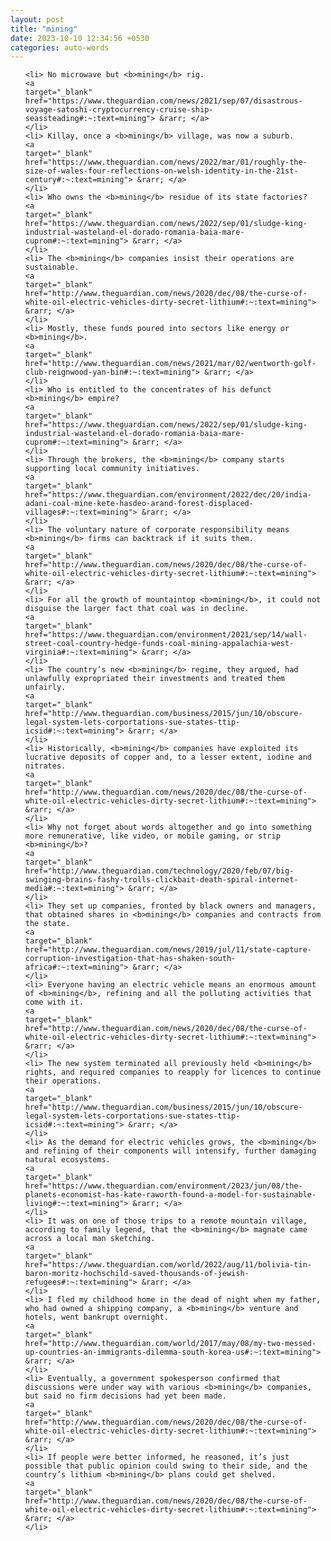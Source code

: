 ```yaml
---
layout: post
title: "mining"
date: 2023-10-10 12:34:56 +0530
categories: auto-words
---
```

<ol>

    <li> No microwave but <b>mining</b> rig.
    <a 
    target="_blank" 
    href="https://www.theguardian.com/news/2021/sep/07/disastrous-voyage-satoshi-cryptocurrency-cruise-ship-seassteading#:~:text=mining"> &rarr; </a>
    </li>
    <li> Killay, once a <b>mining</b> village, was now a suburb.
    <a 
    target="_blank" 
    href="https://www.theguardian.com/news/2022/mar/01/roughly-the-size-of-wales-four-reflections-on-welsh-identity-in-the-21st-century#:~:text=mining"> &rarr; </a>
    </li>
    <li> Who owns the <b>mining</b> residue of its state factories?
    <a 
    target="_blank" 
    href="https://www.theguardian.com/news/2022/sep/01/sludge-king-industrial-wasteland-el-dorado-romania-baia-mare-cuprom#:~:text=mining"> &rarr; </a>
    </li>
    <li> The <b>mining</b> companies insist their operations are sustainable.
    <a 
    target="_blank" 
    href="http://www.theguardian.com/news/2020/dec/08/the-curse-of-white-oil-electric-vehicles-dirty-secret-lithium#:~:text=mining"> &rarr; </a>
    </li>
    <li> Mostly, these funds poured into sectors like energy or <b>mining</b>.
    <a 
    target="_blank" 
    href="http://www.theguardian.com/news/2021/mar/02/wentworth-golf-club-reignwood-yan-bin#:~:text=mining"> &rarr; </a>
    </li>
    <li> Who is entitled to the concentrates of his defunct <b>mining</b> empire?
    <a 
    target="_blank" 
    href="https://www.theguardian.com/news/2022/sep/01/sludge-king-industrial-wasteland-el-dorado-romania-baia-mare-cuprom#:~:text=mining"> &rarr; </a>
    </li>
    <li> Through the brokers, the <b>mining</b> company starts supporting local community initiatives.
    <a 
    target="_blank" 
    href="https://www.theguardian.com/environment/2022/dec/20/india-adani-coal-mine-kete-hasdeo-arand-forest-displaced-villages#:~:text=mining"> &rarr; </a>
    </li>
    <li> The voluntary nature of corporate responsibility means <b>mining</b> firms can backtrack if it suits them.
    <a 
    target="_blank" 
    href="http://www.theguardian.com/news/2020/dec/08/the-curse-of-white-oil-electric-vehicles-dirty-secret-lithium#:~:text=mining"> &rarr; </a>
    </li>
    <li> For all the growth of mountaintop <b>mining</b>, it could not disguise the larger fact that coal was in decline.
    <a 
    target="_blank" 
    href="https://www.theguardian.com/environment/2021/sep/14/wall-street-coal-country-hedge-funds-coal-mining-appalachia-west-virginia#:~:text=mining"> &rarr; </a>
    </li>
    <li> The country’s new <b>mining</b> regime, they argued, had unlawfully expropriated their investments and treated them unfairly.
    <a 
    target="_blank" 
    href="http://www.theguardian.com/business/2015/jun/10/obscure-legal-system-lets-corportations-sue-states-ttip-icsid#:~:text=mining"> &rarr; </a>
    </li>
    <li> Historically, <b>mining</b> companies have exploited its lucrative deposits of copper and, to a lesser extent, iodine and nitrates.
    <a 
    target="_blank" 
    href="http://www.theguardian.com/news/2020/dec/08/the-curse-of-white-oil-electric-vehicles-dirty-secret-lithium#:~:text=mining"> &rarr; </a>
    </li>
    <li> Why not forget about words altogether and go into something more remunerative, like video, or mobile gaming, or strip <b>mining</b>?
    <a 
    target="_blank" 
    href="http://www.theguardian.com/technology/2020/feb/07/big-swinging-brains-fashy-trolls-clickbait-death-spiral-internet-media#:~:text=mining"> &rarr; </a>
    </li>
    <li> They set up companies, fronted by black owners and managers, that obtained shares in <b>mining</b> companies and contracts from the state.
    <a 
    target="_blank" 
    href="http://www.theguardian.com/news/2019/jul/11/state-capture-corruption-investigation-that-has-shaken-south-africa#:~:text=mining"> &rarr; </a>
    </li>
    <li> Everyone having an electric vehicle means an enormous amount of <b>mining</b>, refining and all the polluting activities that come with it.
    <a 
    target="_blank" 
    href="http://www.theguardian.com/news/2020/dec/08/the-curse-of-white-oil-electric-vehicles-dirty-secret-lithium#:~:text=mining"> &rarr; </a>
    </li>
    <li> The new system terminated all previously held <b>mining</b> rights, and required companies to reapply for licences to continue their operations.
    <a 
    target="_blank" 
    href="http://www.theguardian.com/business/2015/jun/10/obscure-legal-system-lets-corportations-sue-states-ttip-icsid#:~:text=mining"> &rarr; </a>
    </li>
    <li> As the demand for electric vehicles grows, the <b>mining</b> and refining of their components will intensify, further damaging natural ecosystems.
    <a 
    target="_blank" 
    href="https://www.theguardian.com/environment/2023/jun/08/the-planets-economist-has-kate-raworth-found-a-model-for-sustainable-living#:~:text=mining"> &rarr; </a>
    </li>
    <li> It was on one of those trips to a remote mountain village, according to family legend, that the <b>mining</b> magnate came across a local man sketching.
    <a 
    target="_blank" 
    href="https://www.theguardian.com/world/2022/aug/11/bolivia-tin-baron-moritz-hochschild-saved-thousands-of-jewish-refugees#:~:text=mining"> &rarr; </a>
    </li>
    <li> I fled my childhood home in the dead of night when my father, who had owned a shipping company, a <b>mining</b> venture and hotels, went bankrupt overnight.
    <a 
    target="_blank" 
    href="http://www.theguardian.com/world/2017/may/08/my-two-messed-up-countries-an-immigrants-dilemma-south-korea-us#:~:text=mining"> &rarr; </a>
    </li>
    <li> Eventually, a government spokesperson confirmed that discussions were under way with various <b>mining</b> companies, but said no firm decisions had yet been made.
    <a 
    target="_blank" 
    href="http://www.theguardian.com/news/2020/dec/08/the-curse-of-white-oil-electric-vehicles-dirty-secret-lithium#:~:text=mining"> &rarr; </a>
    </li>
    <li> If people were better informed, he reasoned, it’s just possible that public opinion could swing to their side, and the country’s lithium <b>mining</b> plans could get shelved.
    <a 
    target="_blank" 
    href="http://www.theguardian.com/news/2020/dec/08/the-curse-of-white-oil-electric-vehicles-dirty-secret-lithium#:~:text=mining"> &rarr; </a>
    </li>